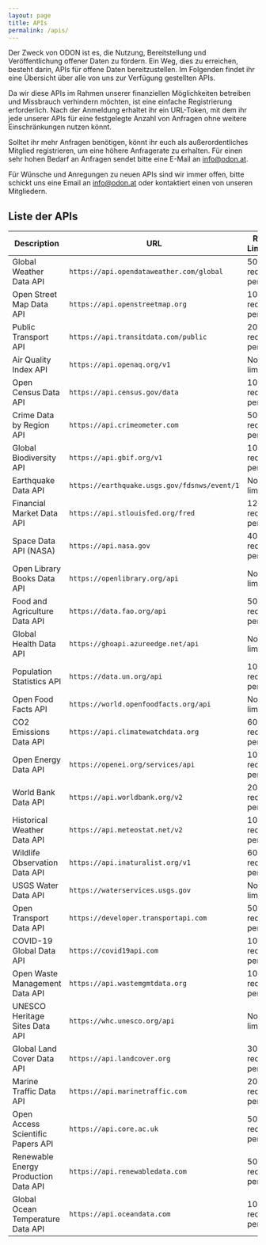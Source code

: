 ```yaml
---
layout: page
title: APIs
permalink: /apis/
---
```


Der Zweck von ODON ist es, die Nutzung, Bereitstellung und Veröffentlichung offener Daten zu fördern. Ein Weg, dies zu erreichen, besteht darin, APIs für offene Daten bereitzustellen. Im Folgenden findet ihr eine Übersicht über alle von uns zur Verfügung gestellten APIs.

Da wir diese APIs im Rahmen unserer finanziellen Möglichkeiten betreiben und Missbrauch verhindern möchten, ist eine einfache Registrierung erforderlich. Nach der Anmeldung erhaltet ihr ein URL-Token, mit dem ihr jede unserer APIs für eine festgelegte Anzahl von Anfragen ohne weitere Einschränkungen nutzen könnt.

Solltet ihr mehr Anfragen benötigen, könnt ihr euch als außerordentliches Mitglied registrieren, um eine höhere Anfragerate zu erhalten. Für einen sehr hohen Bedarf an Anfragen sendet bitte eine E-Mail an [info@odon.at](mailto:info@odon.at).

Für Wünsche und Anregungen zu neuen APIs sind wir immer offen, bitte schickt uns eine Email an [info@odon.at](mailto:info@odon.at) oder kontaktiert einen von unseren Mitgliedern.

## Liste der APIs

| Description                                | URL                                             | Request Limitations             |
|--------------------------------------------|-------------------------------------------------|---------------------------------|
| Global Weather Data API                    | `https://api.opendataweather.com/global`        | 500 requests per day            |
| Open Street Map Data API                   | `https://api.openstreetmap.org`                 | 1000 requests per hour          |
| Public Transport API                       | `https://api.transitdata.com/public`            | 200 requests per minute         |
| Air Quality Index API                      | `https://api.openaq.org/v1`                     | No specific limitations         |
| Open Census Data API                       | `https://api.census.gov/data`                   | 100 requests per hour           |
| Crime Data by Region API                   | `https://api.crimeometer.com`                   | 500 requests per day            |
| Global Biodiversity API                    | `https://api.gbif.org/v1`                       | 1000 requests per day           |
| Earthquake Data API                        | `https://earthquake.usgs.gov/fdsnws/event/1`    | No specific limitations         |
| Financial Market Data API                  | `https://api.stlouisfed.org/fred`               | 1200 requests per hour          |
| Space Data API (NASA)                      | `https://api.nasa.gov`                          | 40 requests per minute          |
| Open Library Books Data API                | `https://openlibrary.org/api`                   | No specific limitations         |
| Food and Agriculture Data API              | `https://data.fao.org/api`                      | 500 requests per hour           |
| Global Health Data API                     | `https://ghoapi.azureedge.net/api`              | No specific limitations         |
| Population Statistics API                  | `https://data.un.org/api`                       | 1000 requests per day           |
| Open Food Facts API                        | `https://world.openfoodfacts.org/api`           | No specific limitations         |
| CO2 Emissions Data API                     | `https://api.climatewatchdata.org`              | 600 requests per hour           |
| Open Energy Data API                       | `https://openei.org/services/api`               | 100 requests per minute         |
| World Bank Data API                        | `https://api.worldbank.org/v2`                  | 2000 requests per hour          |
| Historical Weather Data API                | `https://api.meteostat.net/v2`                  | 1000 requests per day           |
| Wildlife Observation Data API              | `https://api.inaturalist.org/v1`                | 60 requests per minute          |
| USGS Water Data API                        | `https://waterservices.usgs.gov`                | No specific limitations         |
| Open Transport Data API                    | `https://developer.transportapi.com`            | 500 requests per hour           |
| COVID-19 Global Data API                   | `https://covid19api.com`                        | 100 requests per minute         |
| Open Waste Management Data API             | `https://api.wastemgmtdata.org`                 | 1000 requests per day           |
| UNESCO Heritage Sites Data API             | `https://whc.unesco.org/api`                    | No specific limitations         |
| Global Land Cover Data API                 | `https://api.landcover.org`                     | 300 requests per hour           |
| Marine Traffic Data API                    | `https://api.marinetraffic.com`                 | 200 requests per minute         |
| Open Access Scientific Papers API          | `https://api.core.ac.uk`                        | 50 requests per minute          |
| Renewable Energy Production Data API       | `https://api.renewabledata.com`                 | 500 requests per hour           |
| Global Ocean Temperature Data API          | `https://api.oceandata.com`                     | 1000 requests per day           |
